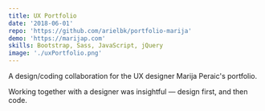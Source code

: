 ```yaml
---
title: UX Portfolio
date: '2018-06-01'
repo: 'https://github.com/arielbk/portfolio-marija'
demo: 'https://marijap.com'
skills: Bootstrap, Sass, JavaScript, jQuery
image: './uxPortfolio.png'
---
```

A design/coding collaboration for the UX designer Marija Peraic's portfolio.

Working together with a designer was insightful — design first, and then code.